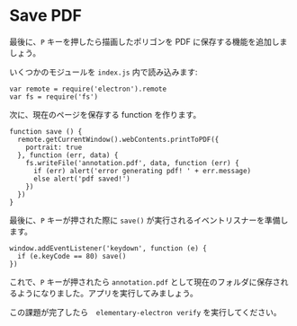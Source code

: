 # Save PDF

最後に、`P` キーを押したら描画したポリゴンを PDF に保存する機能を追加しましょう。

いくつかのモジュールを `index.js` 内で読み込みます:

```
var remote = require('electron').remote
var fs = require('fs')
```

次に、現在のページを保存する function を作ります。

```
function save () {
  remote.getCurrentWindow().webContents.printToPDF({
    portrait: true
  }, function (err, data) {
    fs.writeFile('annotation.pdf', data, function (err) {
      if (err) alert('error generating pdf! ' + err.message)
      else alert('pdf saved!')
    })
  })  
}
```

最後に、`P` キーが押された際に `save()` が実行されるイベントリスナーを準備します。

```
window.addEventListener('keydown', function (e) {
  if (e.keyCode == 80) save()
})
```

これで、`P` キーが押されたら `annotation.pdf` として現在のフォルダに保存されるようになりました。アプリを実行してみましょう。

この課題が完了したら　`elementary-electron verify` を実行してください。

